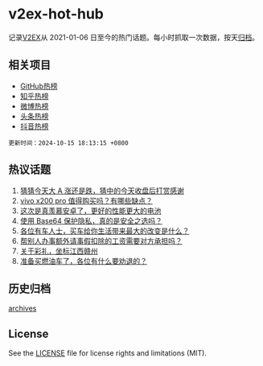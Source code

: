 # v2ex-hot-hub

 记录[V2EX](https://www.v2ex.com/)从 2021-01-06 日至今的热门话题。每小时抓取一次数据，按天[归档](archives)。
 
 ## 相关项目

- [GitHub热榜](https://github.com/lonnyzhang423/github-hot-hub)
- [知乎热榜](https://github.com/lonnyzhang423/zhihu-hot-hub)
- [微博热榜](https://github.com/lonnyzhang423/weibo-hot-hub)
- [头条热榜](https://github.com/lonnyzhang423/toutiao-hot-hub)
- [抖音热榜](https://github.com/lonnyzhang423/douyin-hot-hub)


 `更新时间：2024-10-15 18:13:15 +0800`

## 热议话题

1. [猜猜今天大 A 涨还是跌，猜中的今天收盘后打赏感谢](https://www.v2ex.com/t/1080305)
1. [vivo x200 pro 值得购买吗？有哪些缺点？](https://www.v2ex.com/t/1080324)
1. [这次是真羡慕安卓了，更好的性能更大的电池](https://www.v2ex.com/t/1080262)
1. [使用 Base64 保护隐私，真的是安全之选吗？](https://www.v2ex.com/t/1080435)
1. [各位有车人士，买车给你生活带来最大的改变是什么？](https://www.v2ex.com/t/1080467)
1. [帮别人办事额外请事假扣除的工资需要对方承担吗？](https://www.v2ex.com/t/1080291)
1. [关于彩礼，坐标江西赣州](https://www.v2ex.com/t/1080514)
1. [准备买燃油车了，各位有什么要劝退的？](https://www.v2ex.com/t/1080207)

## 历史归档

[archives](archives)

## License

See the [LICENSE](LICENSE) file for license rights and limitations (MIT).
